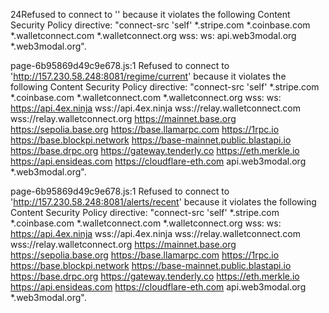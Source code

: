 24Refused to connect to '<URL>' because it violates the following Content Security Policy directive: "connect-src 'self' *.stripe.com *.coinbase.com *.walletconnect.com *.walletconnect.org wss: ws: <URL> <URL> <URL> <URL> <URL> <URL> <URL> <URL> <URL> <URL> <URL> <URL> <URL> <URL> <URL> api.web3modal.org *.web3modal.org".

page-6b95869d49c9e678.js:1 Refused to connect to 'http://157.230.58.248:8081/regime/current' because it violates the following Content Security Policy directive: "connect-src 'self' *.stripe.com *.coinbase.com *.walletconnect.com *.walletconnect.org wss: ws: https://api.4ex.ninja wss://api.4ex.ninja wss://relay.walletconnect.com wss://relay.walletconnect.org https://mainnet.base.org https://sepolia.base.org https://base.llamarpc.com https://1rpc.io https://base.blockpi.network https://base-mainnet.public.blastapi.io https://base.drpc.org https://gateway.tenderly.co https://eth.merkle.io https://api.ensideas.com https://cloudflare-eth.com api.web3modal.org *.web3modal.org".

page-6b95869d49c9e678.js:1 Refused to connect to 'http://157.230.58.248:8081/alerts/recent' because it violates the following Content Security Policy directive: "connect-src 'self' *.stripe.com *.coinbase.com *.walletconnect.com *.walletconnect.org wss: ws: https://api.4ex.ninja wss://api.4ex.ninja wss://relay.walletconnect.com wss://relay.walletconnect.org https://mainnet.base.org https://sepolia.base.org https://base.llamarpc.com https://1rpc.io https://base.blockpi.network https://base-mainnet.public.blastapi.io https://base.drpc.org https://gateway.tenderly.co https://eth.merkle.io https://api.ensideas.com https://cloudflare-eth.com api.web3modal.org *.web3modal.org".
